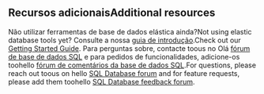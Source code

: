 ## <a name="additional-resources"></a><span data-ttu-id="7c2a1-101">Recursos adicionais</span><span class="sxs-lookup"><span data-stu-id="7c2a1-101">Additional resources</span></span>
<span data-ttu-id="7c2a1-102">Não utilizar ferramentas de base de dados elástica ainda?</span><span class="sxs-lookup"><span data-stu-id="7c2a1-102">Not using elastic database tools yet?</span></span> <span data-ttu-id="7c2a1-103">Consulte a nossa [guia de introdução](../articles/sql-database/sql-database-elastic-scale-get-started.md).</span><span class="sxs-lookup"><span data-stu-id="7c2a1-103">Check out our [Getting Started Guide](../articles/sql-database/sql-database-elastic-scale-get-started.md).</span></span>  <span data-ttu-id="7c2a1-104">Para perguntas sobre, contacte toous no Olá [fórum de base de dados SQL](http://social.msdn.microsoft.com/forums/azure/home?forum=ssdsgetstarted) e para pedidos de funcionalidades, adicione-os toohello [fórum de comentários da base de dados SQL](https://feedback.azure.com/forums/217321-sql-database/).</span><span class="sxs-lookup"><span data-stu-id="7c2a1-104">For questions, please reach out toous on hello [SQL Database forum](http://social.msdn.microsoft.com/forums/azure/home?forum=ssdsgetstarted) and for feature requests, please add them toohello [SQL Database feedback forum](https://feedback.azure.com/forums/217321-sql-database/).</span></span>
